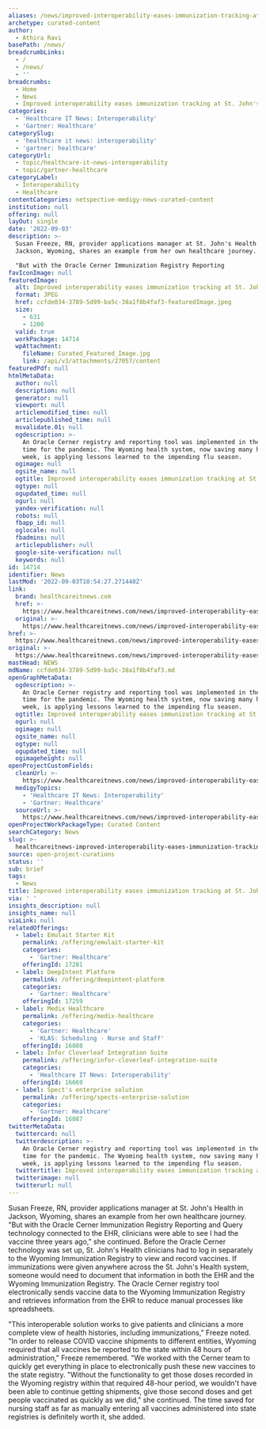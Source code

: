 ```yaml
---
aliases: /news/improved-interoperability-eases-immunization-tracking-at-st-johns-health
archetype: curated-content
author:
  - Athira Ravi
basePath: /news/
breadcrumbLinks:
  - /
  - /news/
  - ''
breadcrumbs:
  - Home
  - News
  - Improved interoperability eases immunization tracking at St. John's Health
categories:
  - 'Healthcare IT News: Interoperability'
  - 'Gartner: Healthcare'
categorySlug:
  - 'healthcare it news: interoperability'
  - 'gartner: healthcare'
categoryUrl:
  - topic/healthcare-it-news-interoperability
  - topic/gartner-healthcare
categoryLabel:
  - Interoperability
  - Healthcare
contentCategories: netspective-medigy-news-curated-content
institution: null
offering: null
layOut: single
date: '2022-09-03'
description: >-
  Susan Freeze, RN, provider applications manager at St. John's Health in
  Jackson, Wyoming, shares an example from her own healthcare journey.

  "But with the Oracle Cerner Immunization Registry Reporting
favIconImage: null
featuredImage:
  alt: Improved interoperability eases immunization tracking at St. John's Health
  format: JPEG
  href: ccfde034-3789-5d99-ba5c-38a1f8b4faf3-featuredImage.jpeg
  size:
    - 631
    - 1200
  valid: true
  workPackage: 14714
  wpAttachment:
    fileName: Curated_Featured_Image.jpg
    link: /api/v3/attachments/27057/content
featuredPdf: null
htmlMetaData:
  author: null
  description: null
  generator: null
  viewport: null
  articlemodified_time: null
  articlepublished_time: null
  msvalidate.01: null
  ogdescription: >-
    An Oracle Cerner registry and reporting tool was implemented in the nick of
    time for the pandemic. The Wyoming health system, now saving many hours per
    week, is applying lessons learned to the impending flu season.
  ogimage: null
  ogsite_name: null
  ogtitle: Improved interoperability eases immunization tracking at St. John's Health
  ogtype: null
  ogupdated_time: null
  ogurl: null
  yandex-verification: null
  robots: null
  fbapp_id: null
  oglocale: null
  fbadmins: null
  articlepublisher: null
  google-site-verification: null
  keywords: null
id: 14714
identifier: News
lastMod: '2022-09-03T10:54:27.271440Z'
link:
  brand: healthcareitnews.com
  href: >-
    https://www.healthcareitnews.com/news/improved-interoperability-eases-immunization-tracking-st-johns-health
  original: >-
    https://www.healthcareitnews.com/news/improved-interoperability-eases-immunization-tracking-st-johns-health
href: >-
  https://www.healthcareitnews.com/news/improved-interoperability-eases-immunization-tracking-st-johns-health
original: >-
  https://www.healthcareitnews.com/news/improved-interoperability-eases-immunization-tracking-st-johns-health
mastHead: NEWS
mdName: ccfde034-3789-5d99-ba5c-38a1f8b4faf3.md
openGraphMetaData:
  ogdescription: >-
    An Oracle Cerner registry and reporting tool was implemented in the nick of
    time for the pandemic. The Wyoming health system, now saving many hours per
    week, is applying lessons learned to the impending flu season.
  ogtitle: Improved interoperability eases immunization tracking at St. John's Health
  ogurl: null
  ogimage: null
  ogsite_name: null
  ogtype: null
  ogupdated_time: null
  ogimageheight: null
openProjectCustomFields:
  cleanUrl: >-
    https://www.healthcareitnews.com/news/improved-interoperability-eases-immunization-tracking-st-johns-health
  medigyTopics:
    - 'Healthcare IT News: Interoperability'
    - 'Gartner: Healthcare'
  sourceUrl: >-
    https://www.healthcareitnews.com/news/improved-interoperability-eases-immunization-tracking-st-johns-health
openProjectWorkPackageType: Curated Content
searchCategory: News
slug: >-
  healthcareitnews-improved-interoperability-eases-immunization-tracking-at-st-johns-health
source: open-project-curations
status: ''
sub: brief
tags:
  - News
title: Improved interoperability eases immunization tracking at St. John's Health
via: ' '
insights_description: null
insights_name: null
viaLink: null
relatedOfferings:
  - label: Emulait Starter Kit
    permalink: /offering/emulait-starter-kit
    categories:
      - 'Gartner: Healthcare'
    offeringId: 17281
  - label: DeepIntent Platform
    permalink: /offering/deepintent-platform
    categories:
      - 'Gartner: Healthcare'
    offeringId: 17259
  - label: Medix Healthcare
    permalink: /offering/medix-healthcare
    categories:
      - 'Gartner: Healthcare'
      - 'KLAS: Scheduling - Nurse and Staff'
    offeringId: 16888
  - label: Infor Cloverleaf Integration Suite
    permalink: /offering/infor-cloverleaf-integration-suite
    categories:
      - 'Healthcare IT News: Interoperability'
    offeringId: 16669
  - label: Spect's enterprise solution
    permalink: /offering/spects-enterprise-solution
    categories:
      - 'Gartner: Healthcare'
    offeringId: 16087
twitterMetaData:
  twittercard: null
  twitterdescription: >-
    An Oracle Cerner registry and reporting tool was implemented in the nick of
    time for the pandemic. The Wyoming health system, now saving many hours per
    week, is applying lessons learned to the impending flu season.
  twittertitle: Improved interoperability eases immunization tracking at St. John's Health
  twitterimage: null
  twitterurl: null
---
```

<p>Susan Freeze, RN, provider applications manager at St. John's Health in Jackson, Wyoming, shares an example from her own healthcare journey.
"But with the Oracle Cerner Immunization Registry Reporting and Query technology connected to the EHR, clinicians were able to see I had the vaccine three years ago," she continued.
Before the Oracle Cerner technology was set up, St. John's Health clinicians had to log in separately to the Wyoming Immunization Registry to view and record vaccines.
If immunizations were given anywhere across the St. John's Health system, someone would need to document that information in both the EHR and the Wyoming Immunization Registry.
The Oracle Cerner registry tool electronically sends vaccine data to the Wyoming Immunization Registry and retrieves information from the EHR to reduce manual processes like spreadsheets.
</p><p>"This interoperable solution works to give patients and clinicians a more complete view of health histories, including immunizations," Freeze noted.
"In order to release COVID vaccine shipments to different entities, Wyoming required that all vaccines be reported to the state within 48 hours of administration," Freeze remembered.
"We worked with the Cerner team to quickly get everything in place to electronically push these new vaccines to the state registry.
"Without the functionality to get those doses recorded in the Wyoming registry within that required 48-hour period, we wouldn't have been able to continue getting shipments, give those second doses and get people vaccinated as quickly as we did," she continued.
The time saved for nursing staff as far as manually entering all vaccines administered into state registries is definitely worth it, she added.</p>